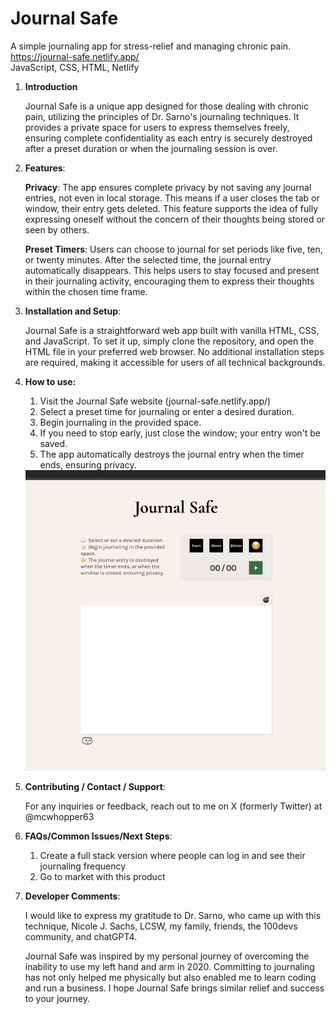 # Journal Safe

A simple journaling app for stress-relief and managing chronic pain.  
https://journal-safe.netlify.app/  
JavaScript, CSS, HTML, Netlify

1.  **Introduction**

    Journal Safe is a unique app designed for those dealing with chronic pain, utilizing the principles of Dr. Sarno's journaling techniques. It provides a private space for users to express themselves freely, ensuring complete confidentiality as each entry is securely destroyed after a preset duration or when the journaling session is over.

2.  **Features**:

    **Privacy**: The app ensures complete privacy by not saving any journal entries, not even in local storage. This means if a user closes the tab or window, their entry gets deleted. This feature supports the idea of fully expressing oneself without the concern of their thoughts being stored or seen by others.

    **Preset Timers**: Users can choose to journal for set periods like five, ten, or twenty minutes. After the selected time, the journal entry automatically disappears. This helps users to stay focused and present in their journaling activity, encouraging them to express their thoughts within the chosen time frame.

3.  **Installation and Setup**:

    Journal Safe is a straightforward web app built with vanilla HTML, CSS, and JavaScript. To set it up, simply clone the repository, and open the HTML file in your preferred web browser. No additional installation steps are required, making it accessible for users of all technical backgrounds.

4.  **How to use:**

    1.  Visit the Journal Safe website (journal-safe.netlify.app/)
    2.  Select a preset time for journaling or enter a desired duration.
    3.  Begin journaling in the provided space.
    4.  If you need to stop early, just close the window; your entry won't be saved.
    5.  The app automatically destroys the journal entry when the timer ends, ensuring privacy.

    <img src="./assets/journal safe product demo.gif" alt="journal safe screenshot" />

5.  **Contributing / Contact / Support**:

    For any inquiries or feedback, reach out to me on X (formerly Twitter) at @mcwhopper63

6.  **FAQs/Common Issues/Next Steps**:

    1. Create a full stack version where people can log in and see their journaling frequency
    2. Go to market with this product

7.  **Developer Comments**:

    I would like to express my gratitude to Dr. Sarno, who came up with this technique, Nicole J. Sachs, LCSW, my family, friends, the 100devs community, and chatGPT4.

    Journal Safe was inspired by my personal journey of overcoming the inability to use my left hand and arm in 2020. Committing to journaling has not only helped me physically but also enabled me to learn coding and run a business. I hope Journal Safe brings similar relief and success to your journey.
